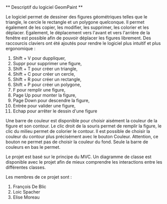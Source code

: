 ** Descriptif du logiciel GeomPaint **

Le logiciel permet de dessiner des figures géométriques telles que le triangle, le cercle le rectangle et un polygone quelconque.
Il permet également de les copier, les modifier, les supprimer, les colorier et les déplacer.
Egalement, le déplacement vers l'avant et vers l'arrière de la fenêtre est possible afin de pouvoir déplacer les figures librement.
Des raccourcis claviers ont été ajoutés pour rendre le logiciel plus intuitif et plus ergonomique :
1. Shift + V pour duppliquer,
2. Suppr pour supprimer une figure,
3. Shift + T pour créer un triangle,
4. Shift + C pour créer un cercle,
5. Shift + R pour créer un rectangle,
6. Shift + P pour créer un polygone,
7. F pour remplir une figure,
8. Page Up pour monter la figure,
9. Page Down pour descendre la figure,
10. Entrée pour valider une figure,
11. Echap pour arrêter le dessin d'une figure
 
 Une barre de couleur est disponible pour choisir aisément la couleur de la figure et son contour.
 Le clic droit de la souris permet de remplir la figure, le clic du milieu permet de colorier le contour. 
 Il est possible de choisir la couleur du contour plus précisément avec le bouton Couleur. Attention, ce bouton ne permet pas de choisir la couleur du fond.
 Seule la barre de couleurs en bas le permet. 
 
 Le projet est basé sur le principe du MVC. Un diagramme de classe est disponible avec le projet afin de mieux comprendre les interactions entre les différentes classes.
 
Les membres de ce projet sont :
1. François De Blic
2. Loic Spacher
3. Elise Moreau